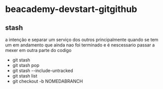 # beacademy-devstart-gitgithub

## stash
a intenção e separar um serviço dos outros principalmente quando se tem um em andamento que ainda nao foi terminado e é nescessario passar a mexer em outra parte do codigo

- git stash 
- git stash pop
- git stash --include-untracked
- git stash list
- git checkout -b NOMEDABRANCH
